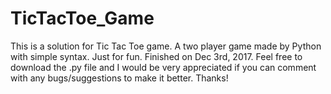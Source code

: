 # TicTacToe_Game
This is a solution for Tic Tac Toe game. A two player game made by Python with simple syntax.
Just for fun. Finished on Dec 3rd, 2017.
Feel free to download the .py file and I would be very appreciated if you can comment with any bugs/suggestions to make it better.
Thanks!
